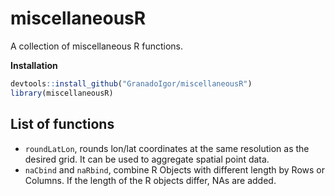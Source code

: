 # miscellaneousR
A collection of miscellaneous R functions.

**Installation**

```R
devtools::install_github("GranadoIgor/miscellaneousR")
library(miscellaneousR)
```

## List of functions
- `roundLatLon`, rounds lon/lat coordinates at the same resolution as the desired grid. It can be used to aggregate spatial point data.
- `naCbind` and `naRbind`, combine R Objects with different length by Rows or Columns. If the length of the R objects differ, NAs are added.
